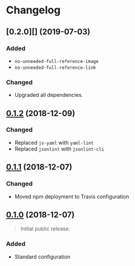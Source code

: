 # Changelog

## [0.2.0][] (2019-07-03)

### Added
- `no-unneeded-full-reference-image`
- `no-unneeded-full-reference-link`

### Changed
- Upgraded all dependencies.

## [0.1.2][] (2018-12-09)

### Changed
- Replaced `js-yaml` with `yaml-lint`
- Replaced `jsonlint` with `jsonlint-cli`

## [0.1.1][] (2018-12-07)

### Changed
- Moved npm deployment to Travis configuration

## [0.1.0][] (2018-12-07)

> Initial public release.

### Added
- Standard configuration

[0.1.2]: https://github.com/mgsisk/eslint-config/compare/v0.1.1...v0.1.2
[0.1.1]: https://github.com/mgsisk/eslint-config/compare/v0.1.0...v0.1.1
[0.1.0]: https://github.com/mgsisk/remark-lint-config/tree/v0.1.0
